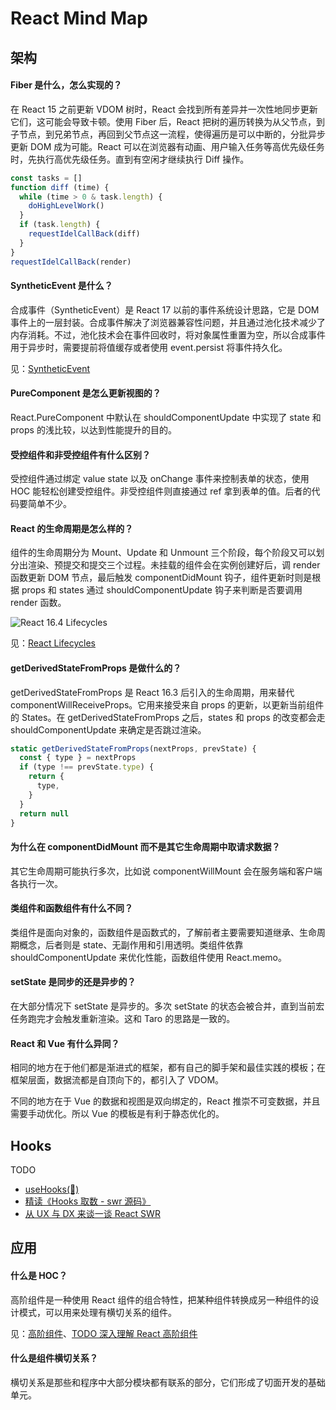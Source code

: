 # React Mind Map



## 架构

#### Fiber 是什么，怎么实现的？

在 React 15 之前更新 VDOM 树时，React 会找到所有差异并一次性地同步更新它们，这可能会导致卡顿。使用 Fiber 后，React 把树的遍历转换为从父节点，到子节点，到兄弟节点，再回到父节点这一流程，使得遍历是可以中断的，分批异步更新 DOM 成为可能。React 可以在浏览器有动画、用户输入任务等高优先级任务时，先执行高优先级任务。直到有空闲才继续执行 Diff 操作。

```js
const tasks = []
function diff (time) {
  while (time > 0 & task.length) {
    doHighLevelWork()
  }
  if (task.length) {
    requestIdelCallBack(diff)
  }
}
requestIdelCallBack(render)
```

#### SyntheticEvent 是什么？

合成事件（SyntheticEvent）是 React 17 以前的事件系统设计思路，它是 DOM 事件上的一层封装。合成事件解决了浏览器兼容性问题，并且通过池化技术减少了内存消耗。不过，池化技术会在事件回收时，将对象属性重置为空，所以合成事件用于异步时，需要提前将值缓存或者使用 event.persist 将事件持久化。

见：[SyntheticEvent](https://reactjs.org/docs/events.html)

#### PureComponent 是怎么更新视图的？

React.PureComponent 中默认在 shouldComponentUpdate 中实现了 state 和 props 的浅比较，以达到性能提升的目的。

#### 受控组件和非受控组件有什么区别？

受控组件通过绑定 value state 以及 onChange 事件来控制表单的状态，使用 HOC 能轻松创建受控组件。非受控组件则直接通过 ref 拿到表单的值。后者的代码要简单不少。

#### React 的生命周期是怎么样的？

组件的生命周期分为 Mount、Update 和 Unmount 三个阶段，每个阶段又可以划分出渲染、预提交和提交三个过程。未挂载的组件会在实例创建好后，调 render 函数更新 DOM 节点，最后触发 componentDidMount 钩子，组件更新时则是根据 props 和 states 通过 shouldComponentUpdate 钩子来判断是否要调用 render 函数。

![React 16.4 Lifecycles](https://mgear-image.oss-cn-shanghai.aliyuncs.com/image/other/20220627111627.png)

见：[React Lifecycles](https://projects.wojtekmaj.pl/react-lifecycle-methods-diagram/)

#### getDerivedStateFromProps 是做什么的？

getDerivedStateFromProps 是 React 16.3 后引入的生命周期，用来替代 componentWillReceiveProps。它用来接受来自 props 的更新，以更新当前组件的 States。在 getDerivedStateFromProps 之后，states 和 props 的改变都会走 shouldComponentUpdate 来确定是否跳过渲染。

```js
static getDerivedStateFromProps(nextProps, prevState) {
  const { type } = nextProps
  if (type !== prevState.type) {
    return {
      type,
    }
  }
  return null
}
```

#### 为什么在 componentDidMount 而不是其它生命周期中取请求数据？

其它生命周期可能执行多次，比如说 componentWillMount 会在服务端和客户端各执行一次。

#### 类组件和函数组件有什么不同？

类组件是面向对象的，函数组件是函数式的，了解前者主要需要知道继承、生命周期概念，后者则是 state、无副作用和引用透明。类组件依靠 shouldComponentUpdate 来优化性能，函数组件使用 React.memo。

#### setState 是同步的还是异步的？

在大部分情况下 setState 是异步的。多次 setState 的状态会被合并，直到当前宏任务跑完才会触发重新渲染。这和 Taro 的思路是一致的。

#### React 和 Vue 有什么异同？

相同的地方在于他们都是渐进式的框架，都有自己的脚手架和最佳实践的模板；在框架层面，数据流都是自顶向下的，都引入了 VDOM。

不同的地方在于 Vue 的数据和视图是双向绑定的，React 推崇不可变数据，并且需要手动优化。所以 Vue 的模板是有利于静态优化的。

## Hooks

TODO

* [useHooks(🐠)](https://usehooks.com/)
* [精读《Hooks 取数 - swr 源码》](https://juejin.cn/post/6844903991730503687)
* [从 UX 与 DX 来谈一谈 React SWR](https://my.oschina.net/wsafight/blog/3133057)

## 应用

#### 什么是 HOC？

高阶组件是一种使用 React 组件的组合特性，把某种组件转换成另一种组件的设计模式，可以用来处理有横切关系的组件。

见：[高阶组件](https://zh-hans.reactjs.org/docs/higher-order-components.html)、[TODO 深入理解 React 高阶组件](https://zhuanlan.zhihu.com/p/24776678)

#### 什么是组件横切关系？

横切关系是那些和程序中大部分模块都有联系的部分，它们形成了切面开发的基础单元。
